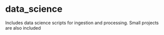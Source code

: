 # data_science
Includes data science scripts for ingestion and processing. Small projects are also included
